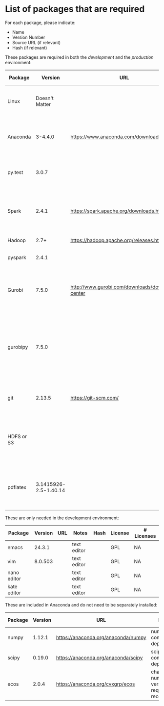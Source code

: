 # List of packages that are required

For each package, please indicate:
* Name
* Version Number
* Source URL (if relevant)
* Hash (if relevant)

These packages are required in both the _development_ and the _production_ environment:

|Package|Version|URL|Notes|Hash|License|# Licenses   |
|-------|-------|---|-----|----|-------|-------------|
|Linux|Doesn't Matter||No requirements for a specific version that we know of.|||
|Anaconda|3-4.4.0|https://www.anaconda.com/download/|Provides Python 3.6.1 and several packages that are required.||New BSD (w/ commercial phone support)|N/A|
|py.test|3.0.7||Validates installation and operational readiness.||MIT|NA|
|Spark|2.4.1|https://spark.apache.org/downloads.html|Used to move data and distribute optimizer jobs to nodes||
|Hadoop|2.7+|https://hadoop.apache.org/releases.html|Spark dependency||
|pyspark|2.4.1||Python bindings for Spark||
|Gurobi|7.5.0|http://www.gurobi.com/downloads/download-center|ldconfig may need to be called in bootstrap to correct slave node links to Gurobi .so||Gurobi Token Server License|1800|
|gurobipy|7.5.0||Python module to interface with Gurobi. contained in gurobi; setup.py must be run & environment variables set||Gurobi Token Server License|1024|
|git|2.13.5|https://git-scm.com/|DAS runtime and configuration from TI GitHub. ||GPL|NA|
|HDFS or S3|||Access is needed to a distributed file system for storing temporary files and final results||
|pdflatex|3.1415926-2.5-1.40.14|| PDF output from TeX. Necessary for generating end-of-run certificate ||GPL||


These are only needed in the development environment:

|Package|Version|URL|Notes|Hash|License|# Licenses|
|-------|-------|---|-----|----|-------|-----------|
|emacs|24.3.1||text editor||GPL|NA|
|vim|8.0.503||text editor||GPL|NA|
|nano editor|||text editor||GPL|NA|
|kate editor|||text editor||GPL|NA|
  
  
These are included in Anaconda and do not need to be separately installed:

|Package|Version|URL|Notes|Hash|License|# Licenses|
|-------|-------|-----------------------------------|----------------------------|----|-------|-----------|
|numpy  |1.12.1 |https://anaconda.org/anaconda/numpy|numpy is a common dependency|    |BSD-new|NA|
|scipy  |0.19.0 |https://anaconda.org/anaconda/scipy|scipy is a common dependency|    |BSD-new|NA|
|ecos   |2.0.4  |https://anaconda.org/cvxgrp/ecos|changes to numpy version may require ecos recompile||GPL (with linking exception)|NA  |

  
  
